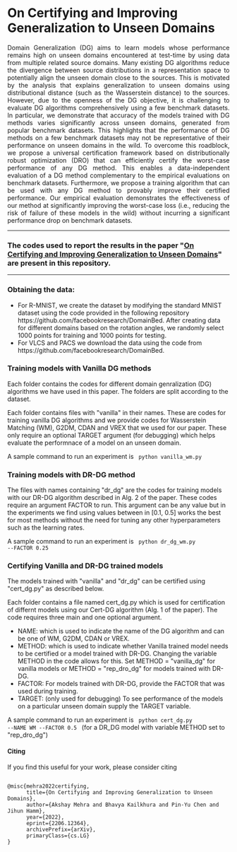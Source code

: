 # On Certifying and Improving Generalization to Unseen Domains

<p align = justify>
Domain Generalization (DG) aims to learn models whose performance remains high on unseen domains encountered at test-time by using data from multiple related source domains. 
Many existing DG algorithms reduce the divergence between source distributions in a representation space to potentially align the unseen domain close to the sources. 
This is motivated by the analysis that explains generalization to unseen domains using distributional distance (such as the Wasserstein distance) to the sources.
However, due to the openness of the DG objective, it is challenging to evaluate DG algorithms comprehensively using a few benchmark datasets.
In particular, we demonstrate that accuracy of the models trained with DG methods varies significantly across unseen domains, generated from popular benchmark datasets.
This highlights that the performance of DG methods on a few benchmark datasets may not be representative of their performance on unseen domains in the wild.
To overcome this roadblock, we propose a universal certification framework based on distributionally robust optimization (DRO) that can efficiently certify the worst-case performance of any DG method. 
This enables a data-independent evaluation of a DG method complementary to the empirical evaluations on benchmark datasets. 
Furthermore, we propose a training algorithm that can be used with any DG method to provably improve their certified performance.
Our empirical evaluation demonstrates the effectiveness of our method at significantly improving the worst-case loss (i.e., reducing the risk of failure of these models in the wild) without incurring a  significant performance drop on benchmark datasets. 
</p>

<hr>

### The codes used to report the results in the paper <b>"[On Certifying and Improving Generalization to Unseen Domains](https://arxiv.org/abs/2206.12364)"</b> are present in this repository.
<hr>


### Obtaining the data:
<ul>
<li> For R-MNIST, we create the dataset by modifying the standard MNIST dataset using the code provided in the following repository https://github.com/facebookresearch/DomainBed. After creating data for different domains based on the rotation angles, we randomly select 1000 points for training and 1000 points for testing.
<li> For VLCS and PACS we download the data using the code from https://github.com/facebookresearch/DomainBed.
</ul>
	

	
### Training models with Vanilla DG methods
Each folder contains the codes for different domain genralization (DG) algorithms we have used in this paper. The folders are split according to the dataset.

Each folder contains files with "vanilla" in their names. These are codes for training vanilla DG algorithms and we provide codes for Wasserstein Matching (WM), G2DM, CDAN and VREX that we used for our paper. These only require an optional TARGET argument (for debugging) which helps evaluate the performnace of a model on an unseen domain.

A sample command to run an experiment is <code> python vanilla_wm.py </code>

### Training models with DR-DG method 
The files with names containing "dr_dg" are the codes for training models with our DR-DG algorithm described in Alg. 2 of the paper. These codes require an argument FACTOR to run. This argument can be any value but in the experiments we find using values between in [0.1, 0.5] works the best for most methods without the need for tuning any other hyperparameters such as the learning rates. 

A sample command to run an experiment is <code> python dr_dg_wm.py --FACTOR 0.25 </code>

### Certifying Vanilla and DR-DG trained models
The models trained with "vanilla" and "dr_dg" can be certified using "cert_dg.py" as described below.

Each folder contains a file named cert_dg.py which is used for certification of differnt models using our Cert-DG algorithm (Alg. 1 of the paper). The code requires three main and one optional argument.
	<ul>
	<li> NAME: which is used to indicate the name of the DG algorithm and can be one of WM, G2DM, CDAN or VREX.</li>
	<li> METHOD: which is used to indicate whether Vanilla trained model needs to be certified or a model trained with DR-DG. Changing the variable METHOD in the code allows for this. Set METHOD = "vanilla_dg" for vanilla models or METHOD = "rep_dro_dg" for models trained with DR-DG.</li>
	<li> FACTOR: For models trained with DR-DG, provide the FACTOR that was used during training. </li>
	<li> TARGET: (only used for debugging) To see performance of the models on a particular unseen domain supply the TARGET variable. </li>
	</ul>
	
A sample command to run an experiment is <code> python cert_dg.py --NAME WM --FACTOR 0.5 </code> (for a DR_DG model with variable METHOD set to "rep_dro_dg")
  
#### Citing

If you find this useful for your work, please consider citing
<pre>
<code>
@misc{mehra2022certifying,
      title={On Certifying and Improving Generalization to Unseen Domains}, 
      author={Akshay Mehra and Bhavya Kailkhura and Pin-Yu Chen and Jihun Hamm},
      year={2022},
      eprint={2206.12364},
      archivePrefix={arXiv},
      primaryClass={cs.LG}
}
</code>
</pre>
	
